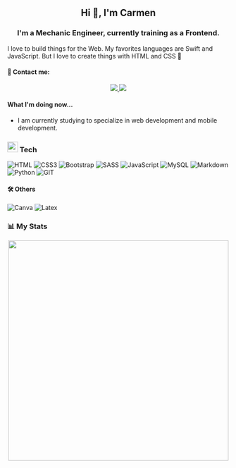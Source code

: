 <h2 align="center"> Hi 👋, I'm Carmen </h2>

<h3 align="center"> I'm a Mechanic Engineer, currently training as a Frontend. </h3>
 
I love to build things for the Web. My favorites languages are Swift and JavaScript. But I love to create things with HTML and CSS 💖

#### 📩 Contact me: 
<div align="center">
    <a href="https://www.linkedin.com/in/mar%C3%ADa-m-b81bbb1b8/" target="_pink">
        <img src="https://img.shields.io/badge/LinkedIn-%23181818?logo=linkedin&style=for-the-badge"/>
    </a>
    <a href="mailto:carmenmtzunam97@gmail.com" target="_blank">
        <img src="https://img.shields.io/badge/Gmail-D14836?style=for-the-badge&logo=gmail&logoColor=pink"/>
    </a>
</div>

#### What I'm doing now...
- I am currently studying to specialize in web development and mobile development.

### <img src = "https://media2.giphy.com/media/QssGEmpkyEOhBCb7e1/giphy.gif?cid=ecf05e47a0n3gi1bfqntqmob8g9aid1oyj2wr3ds3mg700bl&rid=giphy.gif" width = 24px>  Tech
![HTML](https://img.shields.io/badge/HTML5-E34F26?style=for-the-badge&logo=html5&logoColor=white)
![CSS3](https://img.shields.io/badge/CSS3-1572B6?style=for-the-badge&logo=css3&logoColor=white)
![Bootstrap](https://img.shields.io/badge/Bootstrap-563D7C?style=for-the-badge&logo=bootstrap&logoColor=white)
![SASS](https://img.shields.io/badge/Sass-CC6699?style=for-the-badge&logo=sass&logoColor=white)
![JavaScript](https://img.shields.io/badge/JavaScript-323330?style=for-the-badge&logo=javascript&logoColor=F7DF1E)
![MySQL](https://img.shields.io/badge/MySQL-005C84?style=for-the-badge&logo=mysql&logoColor=white)
![Markdown](https://img.shields.io/badge/Markdown-000000?style=for-the-badge&logo=markdown&logoColor=white)
![Python](https://img.shields.io/badge/Python-FFD43B?style=for-the-badge&logo=python&logoColor=darkgreen)
![GIT](https://img.shields.io/badge/Git-F05032?style=for-the-badge&logo=git&logoColor=white)

 
 #### 🛠 Others
 ![Canva](https://img.shields.io/badge/Canva-%2300C4CC.svg?&style=for-the-badge&logo=Canva&logoColor=white)
 ![Latex](https://img.shields.io/badge/LaTeX-47A141?style=for-the-badge&logo=LaTeX&logoColor=white)
 
 ### 📊 My Stats

<div align="center">
    <img width='500' src="https://github-readme-stats.vercel.app/api?username=Hellocarmenn&count_private=true&show_icons=true&theme=dracula" />
</div>



